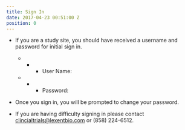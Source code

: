 ```yaml
---
title: Sign In
date: 2017-04-23 00:51:00 Z
position: 0
---
```


* If you are a study site, you should have received a username and password for initial sign in.
  * * * User Name:
  * * * Password:

* Once you sign in, you will be prompted to change your password.

* If you are having difficulty signing in please contact clincialtrials@lexentbio.com or (858) 224-6512.